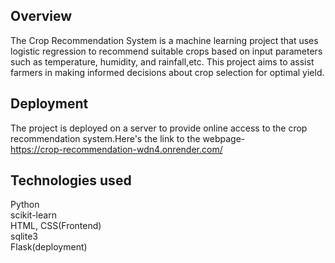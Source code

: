 ## Overview
The Crop Recommendation System is a machine learning project that uses logistic regression to recommend suitable crops based on input parameters such as temperature, humidity, and rainfall,etc. This project aims to assist farmers in making informed decisions about crop selection for optimal yield.
## Deployment
The project is deployed on a server to provide online access to the crop recommendation system.Here's the link to the webpage-  
https://crop-recommendation-wdn4.onrender.com/
## Technologies used
Python  
scikit-learn  
HTML, CSS(Frontend)  
sqlite3  
Flask(deployment)
